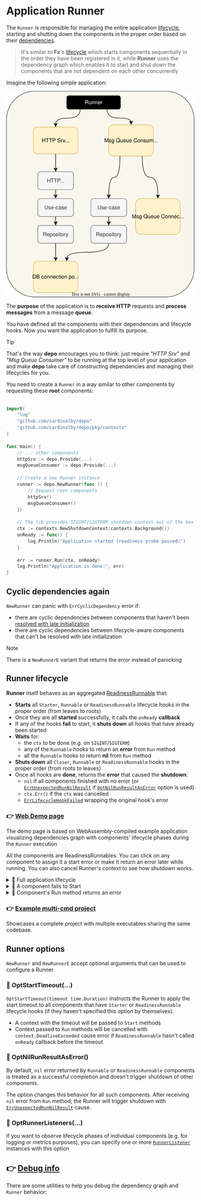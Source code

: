 # Application Runner

The `Runner` is responsible for managing the entire application [lifecycle](3_lifecycle.md), starting and shutting down
the components in the proper order based on their [dependencies](1_basics.md).

> It's similar to **Fx**'s [lifecycle](https://uber-go.github.io/fx/lifecycle.html) which starts components 
> sequentially in the order they have been registered in it, while **Runner** uses the dependency graph which 
> enables it to start and shut down the components that are not dependent on each other concurrently

Imagine the following simple application:

<p align="center">
    <img align="center" src="assets/runner/runner.svg" alt="application graph"/>
</p>

The **purpose** of the application is to **receive HTTP** requests and **process messages** from a message **queue**.

You have defined all the components with their dependencies and lifecycle hooks. Now you want the application
to fulfill its purpose.

> [!TIP]
> That's the way **depo** encourages you to think: just require _"HTTP Srv"_ and _"Msg Queue Consumer"_ to be running
> at the top level of your application and make **depo** take care of constructing dependencies and managing
> their lifecycles for you.

You need to create a `Runner` in a way similar to other components by requesting these **root** components:

```go

import(
    "log"
    "github.com/cardinalby/depo"
    "github.com/cardinalby/depo/pkg/contexts"
)

func main() {
    // ... other components
    httpSrv := depo.Provide(...)
    msgQueueConsumer := depo.Provide(...)
		
    // Create a new Runner instance
    runner := depo.NewRunner(func () {
        // Request root components
        httpSrv()
        msgQueueConsumer()
    })
	
    // The lib provides SIGINT/SIGTERM shutdown context out of the box
    ctx := contexts.NewShutdownContext(contexts.Background())
    onReady := func() {
        log.Println("Application started (readiness probe passed)")	
    }
	
    err := runner.Run(ctx, onReady)
    log.Println("Application is done:", err)
}
```

## Cyclic dependencies again

`NewRunner` can panic with `ErrCyclicDependency` error if:
- there are cyclic dependencies between components that haven't been 
  [resolved with late initialization](2_resolving_cycles.md)
- there are cyclic dependencies between lifecycle-aware components that can't be resolved with late initialization

> [!NOTE]
> There is a `NewRunnerE` variant that returns the error instead of panicking

## Runner lifecycle

**Runner** itself behaves as an aggregated [ReadinessRunnable](./3_lifecycle.md) that:
- **Starts** all `Starter`, `Runnable` or `ReadinessRunnable` lifecycle hooks in the proper order (from leaves to roots)
- Once they are all **started** successfully, it calls the `onReady` **callback**
- If any of the hooks **fail** to start, it **shuts down** all hooks that have already been started 
- **Waits** for: 
  - the `ctx` to be done (e.g. on `SIGINT`/`SIGTERM`)
  - any of the `Runnable` hooks to return an **error** from `Run` method 
  - all the `Runnable` hooks to return **nil** from `Run` method
- **Shuts down** all `Closer`, `Runnable` or `ReadinessRunnable` hooks in the proper order (from roots to leaves)
- Once all hooks are **done**, returns the **error** that caused the **shutdown**:
  - `nil` if all components finished with no error (or 
    [`ErrUnexpectedRunNilResult`](https://pkg.go.dev/github.com/cardinalby/depo#ErrUnexpectedRunNilResult) if 
    [`OptNilRunResultAsError`](https://pkg.go.dev/github.com/cardinalby/depo#OptNilRunResultAsError) option is used)
  - `ctx.Err()` if the `ctx` was cancelled
  - [`ErrLifecycleHookFailed`](https://pkg.go.dev/github.com/cardinalby/depo#ErrLifecycleHookFailed) wrapping the original hook's error

### 👉 [Web Demo page](https://cardinalby.github.io/depo/)

The demo page is based on WebAssembly-compiled example application visualizing dependencies graph with 
components' lifecycle phases during the `Runner` execution

All the components are ReadinessRunnables. You can click on any component to assign it a start error 
or make it return an error later while running. You can also cancel Runner's context to see how shutdown works.

<details>
<summary>🔹 Full application lifecycle</summary>
    <img align="center" src="assets/runner/full_lc.gif"/>
</details>

<details>
<summary>🔹 A component fails to Start</summary>
    <img align="center" src="assets/runner/start_err.gif"/>
</details>

<details>
<summary>🔹 Component's Run method returns an error</summary>
    <img align="center" src="assets/runner/wait_err.gif"/>
</details>

### 👉 [Example multi-cmd project](../examples/simple)

Showcases a complete project with multiple executables sharing the same codebase.

## Runner options

`NewRunner` and `NewRunnerE` accept optional arguments that can be used to configure a Runner

### 🔹 OptStartTimeout(...)

`OptStartTimeout(timeout time.Duration)` instructs the Runner to apply the start timeout to all components that have
`Starter` or `ReadinessRunnable` lifecycle hooks (if they haven't specified this option by themselves).

- A context with the timeout will be passed to `Start` methods
- Context passed to `Run` methods will be cancelled with `context.DeadlineExceeded` cause error if `ReadinessRunnable`
  hasn't called `onReady` callback before the timeout

### 🔹 OptNilRunResultAsError()

By default, `nil` error returned by `Runnable` or `ReadinessRunnable` components is treated as a successful 
completion and doesn't trigger shutdown of other components.

The option changes this behavior for all such components. After receiving `nil` error from `Run` method, the Runner
will trigger shutdown with 
[`ErrUnexpectedRunNilResult`](https://pkg.go.dev/github.com/cardinalby/depo#ErrUnexpectedRunNilResult) cause.

### 🔹 OptRunnerListeners(...)

If you want to observe lifecycle phases of individual components (e.g. for logging or metrics purposes), you can 
specify one or more [`RunnerListener`](https://pkg.go.dev/github.com/cardinalby/depo#RunnerListener) instances 
with this option

## 👉 [Debug info](5_debug_info.md)

There are some utilities to help you debug the dependency graph and `Runner` behavior: